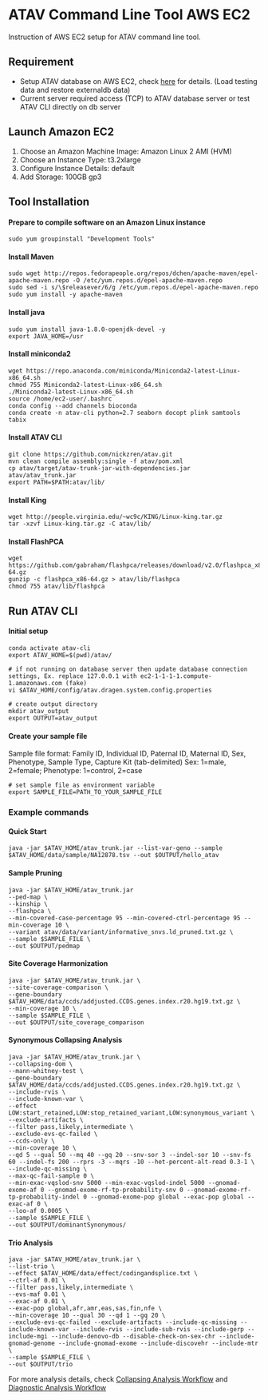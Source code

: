 # ATAV Command Line Tool AWS EC2

Instruction of AWS EC2 setup for ATAV command line tool.

## Requirement
* Setup ATAV database on AWS EC2, check [here](https://github.com/nickzren/atav-database/tree/main/ec2) for details. (Load testing data and restore externaldb data)
* Current server required access (TCP) to ATAV database server or test ATAV CLI directly on db server

## Launch Amazon EC2

1. Choose an Amazon Machine Image: Amazon Linux 2 AMI (HVM)
2. Choose an Instance Type: t3.2xlarge
3. Configure Instance Details: default
4. Add Storage: 100GB gp3

## Tool Installation

#### Prepare to compile software on an Amazon Linux instance
```
sudo yum groupinstall "Development Tools"
```

#### Install Maven
```
sudo wget http://repos.fedorapeople.org/repos/dchen/apache-maven/epel-apache-maven.repo -O /etc/yum.repos.d/epel-apache-maven.repo
sudo sed -i s/\$releasever/6/g /etc/yum.repos.d/epel-apache-maven.repo
sudo yum install -y apache-maven
```

#### Install java 
```
sudo yum install java-1.8.0-openjdk-devel -y
export JAVA_HOME=/usr
```

#### Install miniconda2
```
wget https://repo.anaconda.com/miniconda/Miniconda2-latest-Linux-x86_64.sh
chmod 755 Miniconda2-latest-Linux-x86_64.sh
./Miniconda2-latest-Linux-x86_64.sh
source /home/ec2-user/.bashrc
conda config --add channels bioconda
conda create -n atav-cli python=2.7 seaborn docopt plink samtools tabix
```

#### Install ATAV CLI
```
git clone https://github.com/nickzren/atav.git
mvn clean compile assembly:single -f atav/pom.xml
cp atav/target/atav-trunk-jar-with-dependencies.jar atav/atav_trunk.jar
export PATH=$PATH:atav/lib/
```

#### Install King
```
wget http://people.virginia.edu/~wc9c/KING/Linux-king.tar.gz
tar -xzvf Linux-king.tar.gz -C atav/lib/
```

#### Install FlashPCA
```
wget https://github.com/gabraham/flashpca/releases/download/v2.0/flashpca_x86-64.gz
gunzip -c flashpca_x86-64.gz > atav/lib/flashpca
chmod 755 atav/lib/flashpca
```

## Run ATAV CLI

#### Initial setup
```
conda activate atav-cli
export ATAV_HOME=$(pwd)/atav/

# if not running on database server then update database connection settings, Ex. replace 127.0.0.1 with ec2-1-1-1-1.compute-1.amazonaws.com (fake)
vi $ATAV_HOME/config/atav.dragen.system.config.properties

# create output directory
mkdir atav_output
export OUTPUT=atav_output
```

#### Create your sample file
Sample file format: Family ID, Individual ID, Paternal ID, Maternal ID, Sex, Phenotype, Sample Type, Capture Kit (tab-delimited)
Sex: 1=male, 2=female; Phenotype: 1=control, 2=case
```
# set sample file as environment variable
export SAMPLE_FILE=PATH_TO_YOUR_SAMPLE_FILE
```

### Example commands

#### Quick Start
```
java -jar $ATAV_HOME/atav_trunk.jar --list-var-geno --sample $ATAV_HOME/data/sample/NA12878.tsv --out $OUTPUT/hello_atav
```

#### Sample Pruning
```
java -jar $ATAV_HOME/atav_trunk.jar
--ped-map \
--kinship \
--flashpca \
--min-covered-case-percentage 95 --min-covered-ctrl-percentage 95 --min-coverage 10 \
--variant atav/data/variant/informative_snvs.ld_pruned.txt.gz \
--sample $SAMPLE_FILE \
--out $OUTPUT/pedmap
```

#### Site Coverage Harmonization
```
java -jar $ATAV_HOME/atav_trunk.jar \
--site-coverage-comparison \
--gene-boundary $ATAV_HOME/data/ccds/addjusted.CCDS.genes.index.r20.hg19.txt.gz \
--min-coverage 10 \
--sample $SAMPLE_FILE \
--out $OUTPUT/site_coverage_comparison
```

#### Synonymous Collapsing Analysis
```
java -jar $ATAV_HOME/atav_trunk.jar \
--collapsing-dom \
--mann-whitney-test \
--gene-boundary $ATAV_HOME/data/ccds/addjusted.CCDS.genes.index.r20.hg19.txt.gz \
--include-rvis \
--include-known-var \
--effect LOW:start_retained,LOW:stop_retained_variant,LOW:synonymous_variant \
--exclude-artifacts \
--filter pass,likely,intermediate \
--exclude-evs-qc-failed \
--ccds-only \
--min-coverage 10 \
--qd 5 --qual 50 --mq 40 --gq 20 --snv-sor 3 --indel-sor 10 --snv-fs 60 --indel-fs 200 --rprs -3 --mqrs -10 --het-percent-alt-read 0.3-1 \
--include-qc-missing \
--max-qc-fail-sample 0 \
--min-exac-vqslod-snv 5000 --min-exac-vqslod-indel 5000 --gnomad-exome-af 0 --gnomad-exome-rf-tp-probability-snv 0 --gnomad-exome-rf-tp-probability-indel 0 --gnomad-exome-pop global --exac-pop global --exac-af 0 \
--loo-af 0.0005 \
--sample $SAMPLE_FILE \
--out $OUTPUT/dominantSynonymous/ 
```

#### Trio Analysis
```
java -jar $ATAV_HOME/atav_trunk.jar \
--list-trio \
--effect $ATAV_HOME/data/effect/codingandsplice.txt \
--ctrl-af 0.01 \
--filter pass,likely,intermediate \
--evs-maf 0.01 \
--exac-af 0.01 \
--exac-pop global,afr,amr,eas,sas,fin,nfe \
--min-coverage 10 --qual 30 --qd 1 --gq 20 \
--exclude-evs-qc-failed --exclude-artifacts --include-qc-missing --include-known-var --include-rvis --include-sub-rvis --include-gerp --include-mgi --include-denovo-db --disable-check-on-sex-chr --include-gnomad-genome --include-gnomad-exome --include-discovehr --include-mtr \
--sample $SAMPLE_FILE \
--out $OUTPUT/trio
```

For more analysis details, check [Collapsing Analysis Workflow](ATAV_COLLAPSING_ANALYSIS_WORKFLOW.md) and [Diagnostic Analysis Workflow](ATAV_DIAGNOSTIC_ANALYSIS_WORKFLOW.md)
